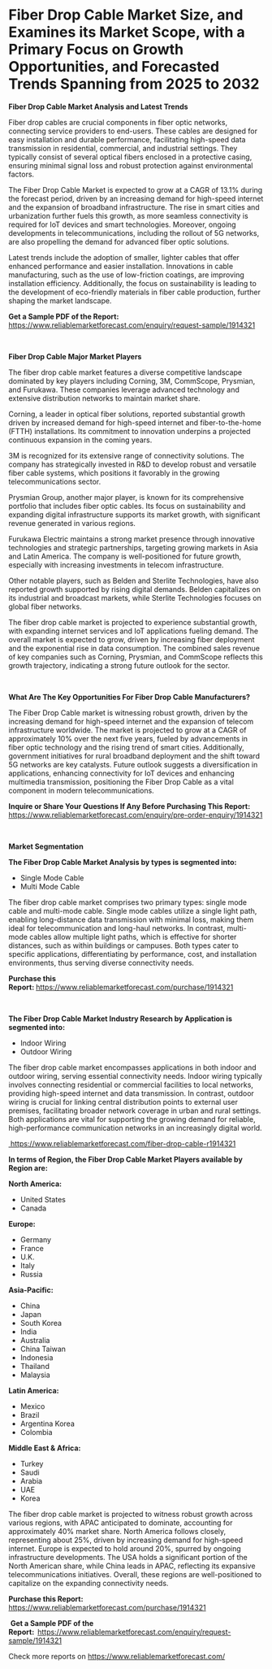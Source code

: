 <p><h1>Fiber Drop Cable Market Size, and Examines its Market Scope, with a Primary Focus on Growth Opportunities, and Forecasted Trends Spanning from 2025 to 2032</h1></p><p><strong>Fiber Drop Cable Market Analysis and Latest Trends</strong></p>
<p><p>Fiber drop cables are crucial components in fiber optic networks, connecting service providers to end-users. These cables are designed for easy installation and durable performance, facilitating high-speed data transmission in residential, commercial, and industrial settings. They typically consist of several optical fibers enclosed in a protective casing, ensuring minimal signal loss and robust protection against environmental factors.</p><p>The Fiber Drop Cable Market is expected to grow at a CAGR of 13.1% during the forecast period, driven by an increasing demand for high-speed internet and the expansion of broadband infrastructure. The rise in smart cities and urbanization further fuels this growth, as more seamless connectivity is required for IoT devices and smart technologies. Moreover, ongoing developments in telecommunications, including the rollout of 5G networks, are also propelling the demand for advanced fiber optic solutions.</p><p>Latest trends include the adoption of smaller, lighter cables that offer enhanced performance and easier installation. Innovations in cable manufacturing, such as the use of low-friction coatings, are improving installation efficiency. Additionally, the focus on sustainability is leading to the development of eco-friendly materials in fiber cable production, further shaping the market landscape.</p></p>
<p><strong>Get a Sample PDF of the Report:&nbsp;</strong> <a href="https://www.reliablemarketforecast.com/enquiry/request-sample/1914321?utm_campaign=3175&utm_medium=2&utm_source=Github&utm_content=ia&utm_term=08042025&utm_id=fiber-drop-cable">https://www.reliablemarketforecast.com/enquiry/request-sample/1914321</a></p>
<p>&nbsp;</p>
<p><strong>Fiber Drop Cable Major Market Players</strong></p>
<p><p>The fiber drop cable market features a diverse competitive landscape dominated by key players including Corning, 3M, CommScope, Prysmian, and Furukawa. These companies leverage advanced technology and extensive distribution networks to maintain market share.</p><p>Corning, a leader in optical fiber solutions, reported substantial growth driven by increased demand for high-speed internet and fiber-to-the-home (FTTH) installations. Its commitment to innovation underpins a projected continuous expansion in the coming years.</p><p>3M is recognized for its extensive range of connectivity solutions. The company has strategically invested in R&D to develop robust and versatile fiber cable systems, which positions it favorably in the growing telecommunications sector. </p><p>Prysmian Group, another major player, is known for its comprehensive portfolio that includes fiber optic cables. Its focus on sustainability and expanding digital infrastructure supports its market growth, with significant revenue generated in various regions.</p><p>Furukawa Electric maintains a strong market presence through innovative technologies and strategic partnerships, targeting growing markets in Asia and Latin America. The company is well-positioned for future growth, especially with increasing investments in telecom infrastructure.</p><p>Other notable players, such as Belden and Sterlite Technologies, have also reported growth supported by rising digital demands. Belden capitalizes on its industrial and broadcast markets, while Sterlite Technologies focuses on global fiber networks.</p><p>The fiber drop cable market is projected to experience substantial growth, with expanding internet services and IoT applications fueling demand. The overall market is expected to grow, driven by increasing fiber deployment and the exponential rise in data consumption. The combined sales revenue of key companies such as Corning, Prysmian, and CommScope reflects this growth trajectory, indicating a strong future outlook for the sector.</p></p>
<p>&nbsp;</p>
<p><strong>What Are The Key Opportunities For Fiber Drop Cable Manufacturers?</strong></p>
<p><p>The Fiber Drop Cable market is witnessing robust growth, driven by the increasing demand for high-speed internet and the expansion of telecom infrastructure worldwide. The market is projected to grow at a CAGR of approximately 10% over the next five years, fueled by advancements in fiber optic technology and the rising trend of smart cities. Additionally, government initiatives for rural broadband deployment and the shift toward 5G networks are key catalysts. Future outlook suggests a diversification in applications, enhancing connectivity for IoT devices and enhancing multimedia transmission, positioning the Fiber Drop Cable as a vital component in modern telecommunications.</p></p>
<p><strong>Inquire or Share Your Questions If Any Before Purchasing This Report:</strong> <a href="https://www.reliablemarketforecast.com/enquiry/pre-order-enquiry/1914321?utm_campaign=3175&utm_medium=2&utm_source=Github&utm_content=ia&utm_term=08042025&utm_id=fiber-drop-cable">https://www.reliablemarketforecast.com/enquiry/pre-order-enquiry/1914321</a></p>
<p>&nbsp;</p>
<p><strong>Market Segmentation</strong></p>
<p><strong>The Fiber Drop Cable Market Analysis by types is segmented into:</strong></p>
<p><ul><li>Single Mode Cable</li><li>Multi Mode Cable</li></ul></p>
<p><p>The fiber drop cable market comprises two primary types: single mode cable and multi-mode cable. Single mode cables utilize a single light path, enabling long-distance data transmission with minimal loss, making them ideal for telecommunication and long-haul networks. In contrast, multi-mode cables allow multiple light paths, which is effective for shorter distances, such as within buildings or campuses. Both types cater to specific applications, differentiating by performance, cost, and installation environments, thus serving diverse connectivity needs.</p></p>
<p><strong>Purchase this Report:&nbsp;</strong><a href="https://www.reliablemarketforecast.com/purchase/1914321?utm_campaign=3175&utm_medium=2&utm_source=Github&utm_content=ia&utm_term=08042025&utm_id=fiber-drop-cable">https://www.reliablemarketforecast.com/purchase/1914321</a></p>
<p>&nbsp;</p>
<p><strong>The Fiber Drop Cable Market Industry Research by Application is segmented into:</strong></p>
<p><ul><li>Indoor Wiring</li><li>Outdoor Wiring</li></ul></p>
<p><p>The fiber drop cable market encompasses applications in both indoor and outdoor wiring, serving essential connectivity needs. Indoor wiring typically involves connecting residential or commercial facilities to local networks, providing high-speed internet and data transmission. In contrast, outdoor wiring is crucial for linking central distribution points to external user premises, facilitating broader network coverage in urban and rural settings. Both applications are vital for supporting the growing demand for reliable, high-performance communication networks in an increasingly digital world.</p></p>
<p><a href="https://www.reliablemarketforecast.com/fiber-drop-cable-r1914321?utm_campaign=3175&utm_medium=2&utm_source=Github&utm_content=ia&utm_term=08042025&utm_id=fiber-drop-cable">&nbsp;https://www.reliablemarketforecast.com/fiber-drop-cable-r1914321</a></p>
<p><strong>In terms of Region, the Fiber Drop Cable Market Players available by Region are:</strong></p>
<p>
    <p> <strong> North America: </strong>
        <ul>
            <li>United States</li>
            <li>Canada</li>
        </ul>
        </p> 
    <p> <strong> Europe: </strong>
        <ul>
            <li>Germany</li>
            <li>France</li>
            <li>U.K.</li>
            <li>Italy</li>
            <li>Russia</li>
        </ul>
        </p> 
    <p> <strong> Asia-Pacific: </strong>
        <ul>
            <li>China</li>
            <li>Japan</li>
            <li>South Korea</li>
            <li>India</li>
            <li>Australia</li>
            <li>China Taiwan</li>
            <li>Indonesia</li>
            <li>Thailand</li>
            <li>Malaysia</li>
        </ul>
        </p> 
    <p> <strong> Latin America: </strong>
        <ul>
            <li>Mexico</li>
            <li>Brazil</li>
            <li>Argentina Korea</li>
            <li>Colombia</li>
        </ul>
        </p> 
    <p> <strong> Middle East & Africa: </strong>
        <ul>
            <li>Turkey</li>
            <li>Saudi</li>
            <li>Arabia</li>
            <li>UAE</li>
            <li>Korea</li>
        </ul>
    </p>
    </p>
<p><p>The fiber drop cable market is projected to witness robust growth across various regions, with APAC anticipated to dominate, accounting for approximately 40% market share. North America follows closely, representing about 25%, driven by increasing demand for high-speed internet. Europe is expected to hold around 20%, spurred by ongoing infrastructure developments. The USA holds a significant portion of the North American share, while China leads in APAC, reflecting its expansive telecommunications initiatives. Overall, these regions are well-positioned to capitalize on the expanding connectivity needs.</p></p>
<p><strong>Purchase this Report: </strong><a href="https://www.reliablemarketforecast.com/purchase/1914321?utm_campaign=3175&utm_medium=2&utm_source=Github&utm_content=ia&utm_term=08042025&utm_id=fiber-drop-cable">https://www.reliablemarketforecast.com/purchase/1914321</a></p>
<p>&nbsp;<strong>Get a Sample PDF of the Report:&nbsp;&nbsp;</strong><a href="https://www.reliablemarketforecast.com/enquiry/request-sample/1914321?utm_campaign=3175&utm_medium=2&utm_source=Github&utm_content=ia&utm_term=08042025&utm_id=fiber-drop-cable">https://www.reliablemarketforecast.com/enquiry/request-sample/1914321</a></p>
<p><strong></strong></p>
<p>Check more reports on <a href="https://www.reliablemarketforecast.com/?utm_campaign=3175&utm_medium=2&utm_source=Github&utm_content=ia&utm_term=08042025&utm_id=fiber-drop-cable">https://www.reliablemarketforecast.com/</a></p>